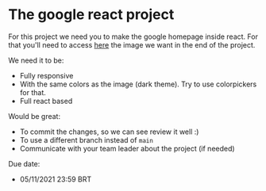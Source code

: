 # The google react project
For this project we need you to make the google homepage inside react.
For that you'll need to access [here](https://impartial-primula-42a.notion.site/Google-Test-0694b54f873442309919a2bff1c159ea) the image we want in the end of the project.

We need it to be:
* Fully responsive
* With the same colors as the image (dark theme). Try to use colorpickers for that.
* Full react based

Would be great:
* To commit the changes, so we can see review it well :)
* To use a different branch instead of ``` main ```
* Communicate with your team leader about the project (if needed)

Due date:
* 05/11/2021 23:59 BRT
